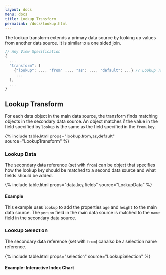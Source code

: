 ```yaml
---
layout: docs
menu: docs
title: Lookup Transform
permalink: /docs/lookup.html
---
```


The lookup transform extends a primary data source by looking up values from another data source. It is similar to a one sided join.

```js
// Any View Specification
{
  ...
  "transform": [
    {"lookup": ..., "from" ..., "as": ..., "default": ...} // Lookup Transform
     ...
  ],
  ...
}
```

## Lookup Transform

For each data object in the main data source, the transform finds matching objects in the secondary data source. An object matches if the value in the field specified by `lookup` is the same as the field specified in the `from.key`.

{% include table.html props="lookup,from,as,default" source="LookupTransform" %}

### Lookup Data

The secondary data reference (set with `from`) can be object that specifies how the lookup key should be matched to a second data source and what fields should be added.

{% include table.html props="data,key,fields" source="LookupData" %}

#### Example

This example uses `lookup` to add the properties `age` and `height` to the main data source. The `person` field in the main data source is matched to the `name` field in the secondary data source.

<span class="vl-example" data-name="lookup"></span>

### Lookup Selection

The secondary data reference (set with `from`) canalso be a selection name reference.

{% include table.html props="selection" source="LookupSelection" %}

#### Example: Interactive Index Chart

<span class="vl-example" data-name="interactive_index_chart"></span>
